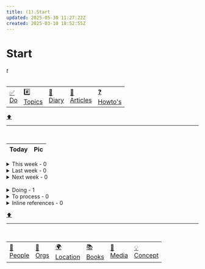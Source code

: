 ```yaml
---
title: (1).Start
updated: 2025-05-30 11:27:22Z
created: 2025-03-10 18:52:55Z
---
```


# Start
###### t
|     |     |      |      |       |
|-----|-----|------|------|-------|
| [:white_check_mark:<br>Do](../1.Mind/%282%29.%20Do.md) | [:hash:<br>Topics](../1.Mind/Topic.md) | [:closed_book:<br>Diary](../1.Mind/Diary.md) | [:scroll:<br>Articles](../1.Mind/Article.md) | [:question:<br>Howto's](../1.Mind/Howto.md) |
[⬆️](#t)
***
<br>



<!-- note-overview-plugin
search: tag:diary tag:time.{{moments:YYYY}} tag:time.{{moments:MMMM}}
  tag:time.day_{{moments:DD}}
fields: title, image
alias: title AS Today, image AS Pic
sort: title ASC
-->
| Today | Pic |
| --- | --- |
<!--endoverview-->

<!-- note-overview-plugin
search: tag:diary tag:time.{{moments:YYYY}} tag:time.week_{{moments:WW}}
fields: title, image
alias: title AS This week, image AS Pic
sort: title ASC
details:
  open: false
  summary: This week - {{count}}
-->
<details close>
<summary>This week - 0</summary>

| This week | Pic |
| --- | --- |
</details>
<!--endoverview-->

<!-- note-overview-plugin
search: tag:diary tag:time.{{moments:YYYY modify:-1w}}
  tag:time.week_{{moments:WW modify:-1w}}
fields: title, image
alias: title AS Last week, image AS Pic
sort: title ASC
details:
  open: false
  summary: Last week - {{count}}
-->
<details close>
<summary>Last week - 0</summary>

| Last week | Pic |
| --- | --- |
</details>
<!--endoverview-->

<!-- note-overview-plugin
search: tag:diary tag:time.{{moments:YYYY modify:+1w}}
  tag:time.week_{{moments:WW modify:+1w}}
fields: title, image
alias: title AS Next week, image AS Pic
sort: title ASC
details:
  open: false
  summary: Next week - {{count}}
-->
<details close>
<summary>Next week - 0</summary>

| Next week | Pic |
| --- | --- |
</details>
<!--endoverview-->

<br>

<!-- note-overview-plugin
search: type:todo iscompleted:0 tag:todo.doing
fields: title
alias: title AS Todo
sort: title ASC
details:
  open: false
  summary: Doing - {{count}}
-->
<details close>
<summary>Doing - 1</summary>

| Todo |
| --- |
|[(A) Create your first diary note](../1.Mind/%28A%29%20Create%20your%20first%20diary%20note.md)|
</details>
<!--endoverview-->

<!-- note-overview-plugin
search: tag:to_process
fields: title
alias: title AS To process
sort: title ASC
details:
  open: false
  summary: To process - {{count}}
-->
<details close>
<summary>To process - 0</summary>

| To process |
| --- |
</details>
<!--endoverview-->

<!-- note-overview-plugin
search: ref_notag
fields: title, excerpt
listview:
  text: |-
    
    {{title}}
    {{excerpt}}
excerpt:
  regex: ^\s*- \[ \].*ref_notag.*$
  regexflags: gmi
  removenewline: false
  removemd: false
details:
  open: false
  summary: Inline references - {{count}}
-->
<details close>
<summary>Inline references - 0</summary>

</details>
<!--endoverview-->

[⬆️](#t)
***
<br>



|     |     |      |      |      |      |
|-----|------|-------|------|-------|-------|
| [:couple:<br>People](../1.Mind/Person.md) | [:office:<br>Orgs](../1.Mind/Organization.md) | [:earth_africa:<br>Location](../1.Mind/Location.md) | [:books:<br>Books](../1.Mind/Book.md) | [:newspaper:<br>Media](../1.Mind/Media.md) | [:bulb:<br>Concept](../1.Mind/Concept.md) |
